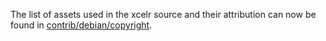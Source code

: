 The list of assets used in the xcelr source and their attribution can now be found in [contrib/debian/copyright](../contrib/debian/copyright).
